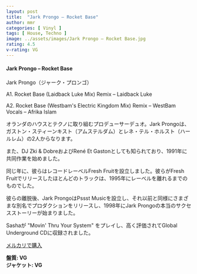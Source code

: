 ```yaml
---
layout: post
title:  "Jark Prongo – Rocket Base"
author: mmr
categories: [ Vinyl ]
tags: [ House, Techno ]
image: ../assets/images/Jark Prongo – Rocket Base.jpg
rating: 4.5
v-rating: VG
---
```


#### Jark Prongo – Rocket Base

Jark Prongo（ジャーク・プロンゴ）

A1. Rocket Base (Laidback Luke Mix) Remix – Laidback Luke

A2. Rocket Base (Westbam's Electric Kingdom Mix) Remix – WestBam
Vocals – Afrika Islam

オランダのハウスとテクノに取り組むプロデューサーデュオ。Jark Prongoは、ガストン・スティーンキスト（アムステルダム）とレネ・テル・ホルスト（ハールレム）の2人からなります。

また、DJ Zki & DobreおよびRené Et Gastonとしても知られており、1991年に共同作業を始めました。

同じ年に、彼らはレコードレーベルFresh Fruitを設立しました。彼らがFresh Fruitでリリースしたほとんどのトラックは、1995年にレーベルを離れるまでのものでした。

彼らの離脱後、Jark ProngoはPssst Musicを設立し、それ以前と同様にさまざまな別名でプロダクションをリリースし、1998年にJark Prongoの本当のサクセスストーリーが始まりました。

Sashaが "Movin' Thru Your System" をプレイし、高く評価されてGlobal Underground CDに収録されました。

[メルカリで購入](https://jp.mercari.com/item/m77384976363?afid=6142608987)

<div class="mt-4 mb-4 d-flex align-items-center">
<strong class="mr-1">盤質: VG</strong>
</div>
<div class="mt-4 mb-4 d-flex align-items-center">
<strong class="mr-1">ジャケット: VG</strong>
</div>
